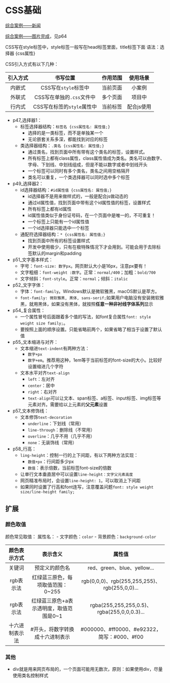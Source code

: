 # CSS基础

[综合案例——新闻](https://www.bilibili.com/video/BV1Kg411T7t9?p=62)

[综合案例——图片完成](https://www.bilibili.com/video/BV1Kg411T7t9?p=64)，见p64

CSS写在style标签中，style标签一般写在head标签里面，title标签下面
语法：选择器 {css属性}

CSS引入方式有以下几种：

| 引入方式 |          书写位置          | 作用范围 |  使用场景  |
| :------: | :------------------------: | :------: | :--------: |
|  内嵌式  |    CSS写在`style`标签中    | 当前页面 |   小案例   |
|  外联式  | CSS写在单独的`.css`文件中  | 多个页面 |   项目中   |
|  行内式  | CSS写在标签的`style`属性中 | 当前标签 | 配合js使用 |


- p47_选择器1：
    - 标签选择器结构：`标签名 {css属性名: 属性值;}`
        - 选择的是一类标签，而不是单独某一个
        - 无论嵌套关系多深，都能找到对应的标签
    - 类选择器结构：`.类名 {css属性名: 属性值;}`
        - 通过类名，找到页面中所有带有这个类名的标签，设置样式。
        - 所有标签上都有class属性，class属性值成为类名。类名可以由数字、字母、下划线、中划线组成，但是不能以数字或者中划线开头
        - 一个标签可以同时有多个类名，类名之间用空格隔开
        - 类名可以重复，一个类选择器可以同时选中多个标签
- p49_选择器2：
    - id选择器结构：`#id属性值 {css属性名: 属性值;}`
        - id选择器不是用来做样式的，一般是配合js做动态的
        - 通过id属性值，找到页面中带有这个id属性值的标签，设置样式
        - 所有标签上都有id属性
        - id属性值类似于身份证号码，在一个页面中是唯一的，不可重复！
        - 一个标签上只能有一个id属性值
        - 一个id选择器只能选中一个标签
    - 通配符选择器结构：`* {css属性名: 属性值;}`
        - 找到页面中所有的标签设置样式
        - 开发中使用极少，只有在极特殊情况下才会用到。可能会用于去除标签默认的margin和padding
- p51_文字基本样式：
    - 字号：`font-size: 数字px`。网页默认大小是16px，注意px要有！
    - 文字粗细：`font-weight :数字`。正常：`normal/400`；加粗：`bold/700`
    - 文字倾斜：`font-style`。正常：`normal`；倾斜：`italic`
- p52_文字字体：
    - 字体：`font-family`。Windows默认是微软雅黑，macOS默认是苹方。
    - `font-family: 微软雅黑, 黑体, sans-serif;`如果用户电脑没有安装微软雅黑，就用黑体，如果没有黑体，就按照**任意一种非衬线字体系列**显示
- p54_复合属性：
    - 一个属性冒号后面跟着多个值的写法，如font复合属性`font: style weight size family;`。
    - 要按照上面的顺序设置。只能省略前两个，如果省略了相当于设置了默认值
- p55_文本缩进与对齐：
    - 文本缩进`text-indent`有两种方法：
        - `数字+px`
        - `数字+em`。推荐用这种，1em等于当前标签的font-size的大小。比较好设置缩进几个字符
    - 文本水平对齐`text-align`
        - `left`：左对齐
        - `center`：居中
        - `right`：右对齐
        - `text-align`可以让文本、span标签、a标签、input标签、img标签等元素对齐。需要给以上元素的**父元素**设置
- p57_文本修饰线：
    - 文本修饰`text-decoration`
        - `underline`：下划线（常用）
        - `line-through`：删除线（不常用）
        - `overline`：几乎不用（几乎不用）
        - `none`：无装饰线（常用）
- p58_行高：
    - `ling-height`：控制一行的上下间距，有以下两种方法实现：
        - `数值+px`：行间距多少px
        - `数值`：表示倍数，当前标签font-size的倍数
    - 让单行文本垂直居中可以设置`line-height：文字父元素高度`
    - 网页精准布局时，会设置`line-height: 1`，可以取消上下间距
    - 如果同时设置了行高和font连写，注意覆盖问题`font: style weight size/line-height family;`


## 扩展

### 颜色取值
颜色常见取值：
属性名：
    - 文字颜色：`color`
    - 背景颜色：`background-color`

|  颜色表示方式  |                表示含义                 |                    属性值                     |
| :------------: | :-------------------------------------: | :-------------------------------------------: |
|     关键词     |             预定义的颜色名              |          red、green、blue、yellow...          |
|   rgb表示法    |    红绿蓝三原色，每项取值范围：0~255    | rgb(0,0,0)、rgb(255,255,255)、rgb(255,0,0)... |
|   rgb表示法    | 红绿蓝三原色+a表示透明度，取值范围是0~1 |  rgba(255,255,255,0.5)、rgba(255,0,0,0.3)...  |
| 十六进制表示法 |     #开头，将数字转换成十六进制表示     |  #000000、#ff0000、#e92322，简写：#000、#f00  |

### 其他
- div就是用来网页布局的，一个页面可能用无数次，原则：如果使用div，尽量使用类名控制样式